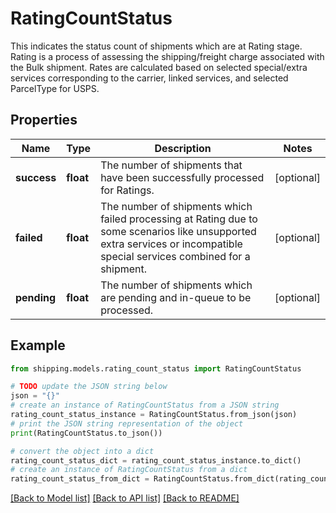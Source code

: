 # RatingCountStatus

This indicates the status count of shipments which are at Rating stage. Rating is a process of assessing the shipping/freight charge associated with the Bulk shipment. Rates are calculated based on selected special/extra services corresponding to the carrier, linked services, and selected ParcelType for USPS.

## Properties

Name | Type | Description | Notes
------------ | ------------- | ------------- | -------------
**success** | **float** | The number of shipments that have been successfully processed for Ratings. | [optional] 
**failed** | **float** | The number of shipments which failed processing at Rating due to some scenarios like unsupported extra services or incompatible special services combined for a shipment. | [optional] 
**pending** | **float** | The number of shipments which are pending and in-queue to be processed. | [optional] 

## Example

```python
from shipping.models.rating_count_status import RatingCountStatus

# TODO update the JSON string below
json = "{}"
# create an instance of RatingCountStatus from a JSON string
rating_count_status_instance = RatingCountStatus.from_json(json)
# print the JSON string representation of the object
print(RatingCountStatus.to_json())

# convert the object into a dict
rating_count_status_dict = rating_count_status_instance.to_dict()
# create an instance of RatingCountStatus from a dict
rating_count_status_from_dict = RatingCountStatus.from_dict(rating_count_status_dict)
```
[[Back to Model list]](../README.md#documentation-for-models) [[Back to API list]](../README.md#documentation-for-api-endpoints) [[Back to README]](../README.md)



